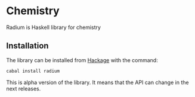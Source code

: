 # Chemistry

Radium is Haskell library for chemistry

## Installation
The library can be installed from [Hackage](http://hackage.haskell.org/package/raduim) with the command:

```sh
cabal install radium
```


This is alpha version of the library. It means that the API can change in the next releases.
